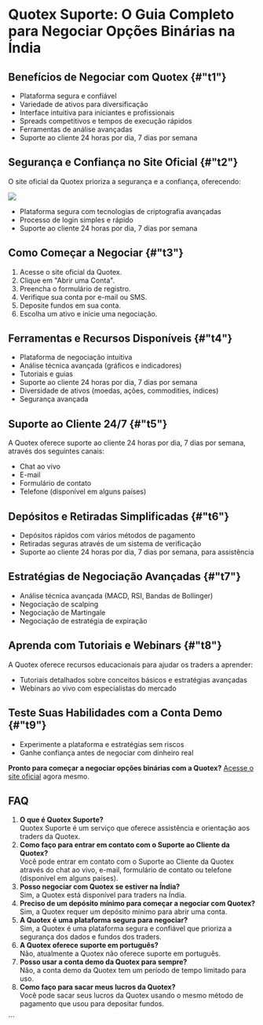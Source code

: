 # Quotex Suporte: O Guia Completo para Negociar Opções Binárias na Índia

## Benefícios de Negociar com Quotex {#"t1"}

-   Plataforma segura e confiável
-   Variedade de ativos para diversificação
-   Interface intuitiva para iniciantes e profissionais
-   Spreads competitivos e tempos de execução rápidos
-   Ferramentas de análise avançadas
-   Suporte ao cliente 24 horas por dia, 7 dias por semana

## Segurança e Confiança no Site Oficial {#"t2"}

O site oficial da Quotex prioriza a segurança e a confiança, oferecendo:

[![](https://static.quotex.io/files/4_en/300_250.jpg)](https://traff.sbs/brokerqxlid)

-   Plataforma segura com tecnologias de criptografia avançadas
-   Processo de login simples e rápido
-   Suporte ao cliente 24 horas por dia, 7 dias por semana

## Como Começar a Negociar {#"t3"}

1.  Acesse o site oficial da Quotex.
2.  Clique em "Abrir uma Conta".
3.  Preencha o formulário de registro.
4.  Verifique sua conta por e-mail ou SMS.
5.  Deposite fundos em sua conta.
6.  Escolha um ativo e inicie uma negociação.

## Ferramentas e Recursos Disponíveis {#"t4"}

-   Plataforma de negociação intuitiva
-   Análise técnica avançada (gráficos e indicadores)
-   Tutoriais e guias
-   Suporte ao cliente 24 horas por dia, 7 dias por semana
-   Diversidade de ativos (moedas, ações, commodities, índices)
-   Segurança avançada

## Suporte ao Cliente 24/7 {#"t5"}

A Quotex oferece suporte ao cliente 24 horas por dia, 7 dias por semana,
através dos seguintes canais:

-   Chat ao vivo
-   E-mail
-   Formulário de contato
-   Telefone (disponível em alguns países)

## Depósitos e Retiradas Simplificadas {#"t6"}

-   Depósitos rápidos com vários métodos de pagamento
-   Retiradas seguras através de um sistema de verificação
-   Suporte ao cliente 24 horas por dia, 7 dias por semana, para
    assistência

## Estratégias de Negociação Avançadas {#"t7"}

-   Análise técnica avançada (MACD, RSI, Bandas de Bollinger)
-   Negociação de scalping
-   Negociação de Martingale
-   Negociação de estratégia de expiração

## Aprenda com Tutoriais e Webinars {#"t8"}

A Quotex oferece recursos educacionais para ajudar os traders a
aprender:

-   Tutoriais detalhados sobre conceitos básicos e estratégias avançadas
-   Webinars ao vivo com especialistas do mercado

## Teste Suas Habilidades com a Conta Demo {#"t9"}

-   Experimente a plataforma e estratégias sem riscos
-   Ganhe confiança antes de negociar com dinheiro real

**Pronto para começar a negociar opções binárias com a Quotex?** [Acesse
o site oficial](\%22https://traff.sbs/brokerqxlid\%22) agora mesmo.

## FAQ

1.  **O que é Quotex Suporte?**\
    Quotex Suporte é um serviço que oferece assistência e orientação aos
    traders da Quotex.
2.  **Como faço para entrar em contato com o Suporte ao Cliente da
    Quotex?**\
    Você pode entrar em contato com o Suporte ao Cliente da Quotex
    através do chat ao vivo, e-mail, formulário de contato ou telefone
    (disponível em alguns países).
3.  **Posso negociar com Quotex se estiver na Índia?**\
    Sim, a Quotex está disponível para traders na Índia.
4.  **Preciso de um depósito mínimo para começar a negociar com
    Quotex?**\
    Sim, a Quotex requer um depósito mínimo para abrir uma conta.
5.  **A Quotex é uma plataforma segura para negociar?**\
    Sim, a Quotex é uma plataforma segura e confiável que prioriza a
    segurança dos dados e fundos dos traders.
6.  **A Quotex oferece suporte em português?**\
    Não, atualmente a Quotex não oferece suporte em português.
7.  **Posso usar a conta demo da Quotex para sempre?**\
    Não, a conta demo da Quotex tem um período de tempo limitado para
    uso.
8.  **Como faço para sacar meus lucros da Quotex?**\
    Você pode sacar seus lucros da Quotex usando o mesmo método de
    pagamento que usou para depositar fundos.

\`\`\`

